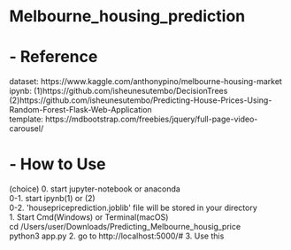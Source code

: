 # Melbourne_housing_prediction

<h1>- Reference</h1>
dataset: https://www.kaggle.com/anthonypino/melbourne-housing-market <br>
ipynb: 
(1)https://github.com/isheunesutembo/DecisionTrees <br>
(2)https://github.com/isheunesutembo/Predicting-House-Prices-Using-Random-Forest-Flask-Web-Application <br>
template: https://mdbootstrap.com/freebies/jquery/full-page-video-carousel/ <br>

<h1>- How to Use</h1>
(choice)
0. start jupyter-notebook or anaconda <br>
0-1. start ipynb(1) or (2) <br>
0-2. 'housepriceprediction.joblib' file will be stored in your directory <br>
1. Start Cmd(Windows) or Terminal(macOS) <br>
 cd /Users/user/Downloads/Predicting_Melbourne_housig_price <br>
 python3 app.py
2. go to http://localhost:5000/#
3. Use this
